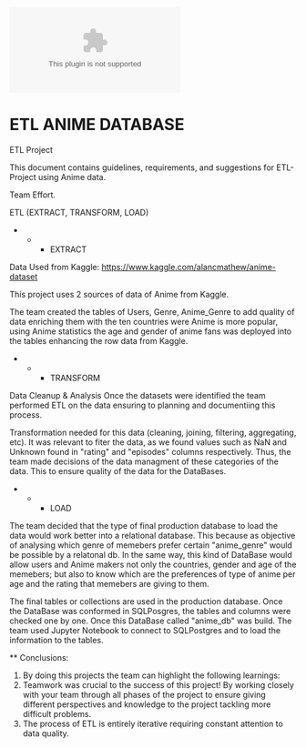 ![image.pptx](image.pptx)



# ETL ANIME DATABASE
ETL Project

This document contains guidelines, requirements, and suggestions for ETL-Project using Anime data.

Team Effort.


ETL (EXTRACT, TRANSFORM, LOAD)

  * * * EXTRACT

Data Used from Kaggle: https://www.kaggle.com/alancmathew/anime-dataset

This project uses 2 sources of data of Anime from Kaggle. 

The team created the tables of Users,  Genre,  Anime_Genre to add quality of data enriching them with the ten countries were Anime is more popular, using Anime statistics the age and gender of anime fans was deployed into the tables enhancing the row data from Kaggle.


  * * * TRANSFORM

Data Cleanup & Analysis
Once the datasets were identified the team performed ETL on the data ensuring to planning and documentiing this process.

Transformation needed for this data (cleaning, joining, filtering, aggregating, etc).
It was relevant to fiter the data, as we found values such as NaN and Unknown found in "rating" and "episodes" columns respectively. Thus, the team made decisions of the data managment of these categories of the data. This to ensure quality of the data for the DataBases.


  * * * LOAD

The team decided that the type of final production database to load the data would work better into  a relational database. This because as objective of analysing which genre of memebers prefer certain "anime_genre" would be possible by a relatonal db. In the same way, this kind of DataBase would allow users and Anime makers not only the countries, gender and age of the memebers; but also to know which are the preferences of type of anime per age and the rating that memebers are giving to them.


The final tables or collections are used in the production database. Once the DataBase was conformed in SQLPosgres, the tables and columns were checked one by one. Once this DataBase called "anime_db" was build. The team used Jupyter Notebook to connect to SQLPostgres and to load the information to the tables.


** Conclusions:

1. By doing this projects the team can highlight the following learnings:
2. Teamwork was crucial to the success of this project! By working closely with your team through all phases of the project to ensure giving different perspectives and knowledge to the project tackling more difficult problems.
3. The process of ETL is entirely iterative requiring constant attention to data quality.

